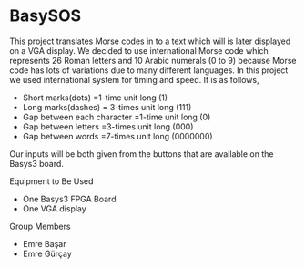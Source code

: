 # BasySOS
 This project translates Morse codes in to a text which will is later displayed on a VGA display.
 We decided to use international Morse code which represents 26 Roman letters and 10 Arabic numerals (0 to 9) because Morse code has lots of variations due to many different languages. In this project we used international system for timing and speed. It is as follows,
 
- Short marks(dots) =1-time unit long (1)
- Long marks(dashes) = 3-times unit long (111)
- Gap between each character =1-time unit long (0)
- Gap between letters =3-times unit long (000)
- Gap between words =7-times unit long (0000000)

Our inputs will be both given from the buttons that are available on the Basys3 board.

Equipment to Be Used
- One Basys3 FPGA Board
- One VGA display

Group Members
- Emre Başar
- Emre Gürçay